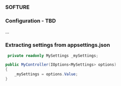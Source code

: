 ### SOFTURE

### Configuration - TBD

...

### Extracting settings from appsettings.json
```csharp
 private readonly MySettings _mySettings;

public MyController(IOptions<MySettings> options)
{
    _mySettings = options.Value;
}
```